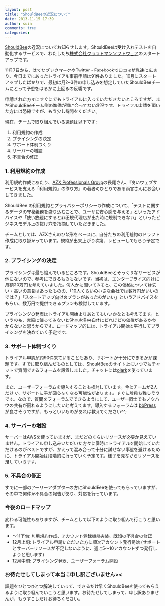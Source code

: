 ```yaml
---
layout: post
title: "ShouldBeeの近況について"
date: 2013-11-15 17:39
author: suin
comments: true
categories: 
---
```


[ShouldBee]の近況についてお知らせします。ShouldBeeは受け入れテストを自動化するサービスで、わたしたち[株式会社クラフトマンソフトウェア]のスタートアップです。

11月7日から、はてなブックマークやTwitter・Facebookで口コミが急速に広まり、今日までにあったトライアル事前申請は91件ありました。10月にスタートアップしたばかりで、最初は月2~3件の申し込みを想定していたShouldBeeチームにとって予想をはるかに上回るの反響です。

申請された方々にすぐにでもトライアルに入っていただきたいところですが、まだShouldBeeチーム側の準備が間に合ってない状況です。トライアル申請を頂いた方には恐縮ですが、もう少し時間をください。

現在、チームで取り組んでいる課題は以下です:

1. 利用規約の作成
2. プライシングの決定
3. サポート体制づくり
4. サーバーの増設
5. 不具合の修正

### 1. 利用規約の作成

利用規約作成にあたり、[AZX Professionals Group]の長尾さん、『良いウェブサービスを支える「利用規約」の作り方』の著者のひとりである雨宮さんにお会いしてきました。

ShouldBee の利用規約とプライバシーポリシーの作成について、「テストに関するデータの守秘義務を盛り込むことで、ユーザに安心感を与える」といったアドバイスや「使い放題にすると非正規代理店が出た時に規制できない」といったビジネスモデル上の抜け穴を指摘していただきました。

チームとしては、AZXさんのひな形をベースに、自分たちの利用規約のドラフト作成に取り掛かっています。規約が出来上がり次第、レビューしてもらう予定です。

### 2. プライシングの決定

プライシングは最も悩んでいるところです。ShouldBeeとそっくりなサービスが他にないので、参考にできるものもないです。当初は、エンタープライズ向けに月額30万円を考えていました。何人かに聞いてみると、この価格については安い・高いの意見はあったものの、「10人くらいの小さな会社では数万円がいいのでは？」「スタートアップ向けのプランがあったのがいい」というアドバイスをもらい、数万円で提供できるプランも検討しています。

プライシングの発表はトライアル開始よりあとでもいいかなとも考えてます。というのも、実際に使ってみないとShouldBee自体にどれほどの価値があるかわからないと思うからです。ロードマップ的には、トライアル開始と平行してプライシングを決めていく予定です。

### 3. サポート体制づくり

トライアル申請が約90件来ていることもあり、サポートが十分にできるかが課題です。すでに取り組んだものとしては、ShouldBeeのサイト上にいつでもチャットで質問できるフォームを設置しました。チャットには[olark]を使っています。

また、ユーザーフォーラムを導入することも検討しています。今はチームが2人だけで、サポートに手が回らなくなる可能性があります。すぐに増員も難しそうです。なので、質問をフォーラムでできるようにして、ユーザー同士でもノウハウの共有が図れるようにしたいと考えてます。導入するフォーラムは [bbPress] が良さそうですが、もっといいものがあれば教えてください^^;

### 4. サーバーの増設

サーバーはAWSを使っていますが、まだどのくらいリソースが必要か見えていません。トライアル申し込みいただいた方々に同時にトライアルを開始していただけるのがベストですが、かえって混み合って十分に試せない事態を避けるために、トライアル開始は段階的に行っていく予定です。様子を見ながらリソースを足していきます。

### 5. 不具合の修正

すでに一部のアーリーアダプターの方にShouldBeeを使ってもらっていますが、その中で何件か不具合の報告があり、対応を行っています。

### 今後のロードマップ

変わる可能性もありますが、チームとして以下のように取り組んで行こうと思います。

* 〜11下旬: 利用規約作成、アカウント登録機能実装、既知の不具合の修正
* 12月上旬: トライアル申請いただいた方に順次アカウント発行開始 (サポートとサーバーリソースが不足しないように、週に5〜10アカウントずつ発行しようと思います)
* 12月中旬: プライシング発表、ユーザーフォーラム開設

### お待たせしてしまって本当に申し訳ございません><

課題をひとつひとつ解決していって、できるだけ早くShouldBeeを使ってもらえるように取り組んでいこうと思います。お待たせしてしまって、申し訳ありませんが、もうすこしだけお待ちください。



[株式会社クラフトマンソフトウェア]: http://craftsman-software.com/
[ShouldBee]: http://shouldbee.at
[AZX Professionals Group]: http://www.azx.co.jp/
[olark]: http://www.olark.com/
[bbPress]: http://bbpress.org/
